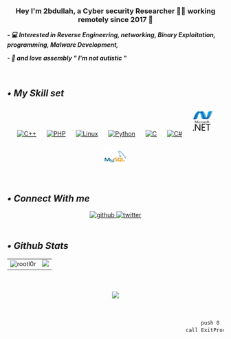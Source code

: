 <div align="center">
</div>  
  

### **<div align="center">Hey I'm 2bdullah, a Cyber security Researcher 👨‍💻 working remotely since 2017 🚀</div>**  
  
***- 💻 Interested in Reverse Engineering, networking, Binary Exploitation, programming, Malware Development,***
  
***- 🧛 and love assembly " I'm not autistic "***

  
<br/>  


***•
My Skill set***
---------



<div align="center">  
<a href="https://www.cplusplus.com/" target="_blank"><img style="margin: 10px" src="https://profilinator.rishav.dev/skills-assets/cplusplus-original.svg" alt="C++" height="50" /></a>  
<a href="https://www.php.net/" target="_blank"><img style="margin: 10px" src="https://profilinator.rishav.dev/skills-assets/php-original.svg" alt="PHP" height="50" /></a>  
<a href="https://www.linux.org/" target="_blank"><img style="margin: 10px" src="https://profilinator.rishav.dev/skills-assets/linux-original.svg" alt="Linux" height="50" /></a>  
<a href="https://www.python.org/" target="_blank"><img style="margin: 10px" src="https://profilinator.rishav.dev/skills-assets/python-original.svg" alt="Python" height="50" /></a>  
<a href="https://www.cprogramming.com/" target="_blank"><img style="margin: 10px" src="https://profilinator.rishav.dev/skills-assets/c-original.svg" alt="C" height="50" /></a>  
<a href="https://docs.microsoft.com/en-us/dotnet/csharp/" target="_blank"><img style="margin: 10px" src="https://profilinator.rishav.dev/skills-assets/csharp-original.svg" alt="C#" height="50" /></a>  
<a <a href="https://dotnet.microsoft.com/" target="_blank" rel="noreferrer"> <img style="margin: 10px" src="https://raw.githubusercontent.com/devicons/devicon/master/icons/dot-net/dot-net-original-wordmark.svg" alt="dotnet" height="50"/> </a>
<a href="https://www.mysql.com/" target="_blank" rel="noreferrer"> <img style="margin: 10px" src="https://raw.githubusercontent.com/devicons/devicon/master/icons/mysql/mysql-original-wordmark.svg" alt="mysql" height="50"/> </a> 
</div>

<br/>  


***•
Connect With me***
---------
<div align="center">
<a href="https://github.com/rootL0r" target="_blank">
<img src=https://img.shields.io/badge/github-%2324292e.svg?&style=for-the-badge&logo=github&logoColor=white alt=github style="margin-bottom: 5px;" />
</a>
<a href="https://twitter.com/2bboodd" target="_blank">
<img src=https://img.shields.io/badge/twitter-%2300acee.svg?&style=for-the-badge&logo=twitter&logoColor=white alt=twitter style="margin-bottom: 5px;" />
</a>
</div>  
  

<br/>  


***•
Github Stats***
---------
<div align="center">
    <table>
        <tr>
            <td><img src="https://github-readme-stats.vercel.app/api/top-langs?username=rootl0r&show_icons=true&locale=en&layout=compact" alt="rootl0r" /></td>
            <td><img src="https://github-readme-stats.vercel.app/api?username=rootL0r&show_icons=true&count_private=true&hide_border=true" /></td>
        </tr>
    </table>
</div>  

<br/>  

  

<br/>  

<div align="center">
<img src="https://komarev.com/ghpvc/?username=rootL0r&&style=flat-square" align="center" />
</div><br><br>



```sh
                                                               push 0
                                                          call ExitProcess
